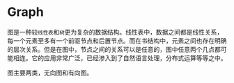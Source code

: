 # Graph 
图是一种较`线性表`和`树`更为复杂的数据结构。线性表中，数据之间都是线性关系，每一个元素至多有一个前驱节点和后置节点。而在书结构中，元素之间也存在明确的层次关系。但是在图中，节点之间的关系可以是任意的，图中任意两个几点都可能相连。它的应用非常广泛，已经渗入到了自然语言处理，分布式运算等等之中。

图主要两类，无向图和有向图。

